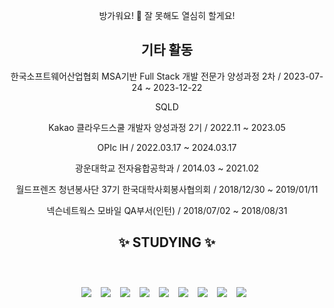 <div align="center">

방가워요! 👋
잘 못해도 열심히 할게요!
</br>
<h2>기타 활동</h2>

한국소프트웨어산업협회 MSA기반 Full Stack 개발 전문가 양성과정 2차 / 2023-07-24 ~ 2023-12-22</p>
SQLD</p>
Kakao 클라우드스쿨 개발자 양성과정 2기 / 2022.11 ~ 2023.05</p>
OPIc IH / 2022.03.17 ~ 2024.03.17</p>
광운대학교 전자융합공학과 / 2014.03 ~ 2021.02</p>
월드프렌즈 청년봉사단 37기 한국대학사회봉사협의회 / 2018/12/30 ~ 2019/01/11</p>
넥슨네트웍스 모바일 QA부서(인턴) / 2018/07/02 ~ 2018/08/31</p>

<h2>✨ STUDYING ✨<h2>
</br>
<img src="https://img.shields.io/badge/html5-E34F26?style=for-the-badge&logo=html5&logoColor=white">
&nbsp;
<img src="https://img.shields.io/badge/CSS3-1572B6?style=for-the-badge&logo=css3&logoColor=white">
&nbsp;
<img src="https://img.shields.io/badge/java-007396?style=for-the-badge&logo=java&logoColor=white">
&nbsp;
<img src="https://img.shields.io/badge/SPRING-green?style=for-the-badge&logo=spring&logoColor=white">
&nbsp;
<img src="https://img.shields.io/badge/SPRING BOOT-brightgreen?style=for-the-badge&logo=springboot&logoColor=white">
&nbsp;
<img src="https://img.shields.io/badge/MariaDB-003545?style=for-the-badge&logo=mariadb&logoColor=white">
&nbsp;
<img src="https://img.shields.io/badge/github-181717?style=for-the-badge&logo=github&logoColor=white">
&nbsp;
<img src="https://img.shields.io/badge/amazonaws-232F3E?style=for-the-badge&logo=amazonaws&logoColor=white">
&nbsp;
<img src="https://img.shields.io/badge/Javascript-F7DF1E?style=for-the-badge&logo=javascript&logoColor=white">
&nbsp;
</br>

</div>
